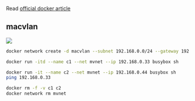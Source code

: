 
Read [official docker article](https://success.docker.com/article/networking)

## macvlan

![](https://success.docker.com/api/images/.%2Frefarch%2Fnetworking%2Fimages%2Fmacvlanarch.png)

```bash
docker network create -d macvlan --subnet 192.168.0.0/24 --gateway 192.168.0.1 -o parent=eth0 mvnet

docker run -itd --name c1 --net mvnet --ip 192.168.0.33 busybox sh

docker run -it --name c2 --net mvnet --ip 192.168.0.44 busybox sh
ping 192.168.0.33

docker rm -f -v c1 c2
docker network rm mvnet
```
